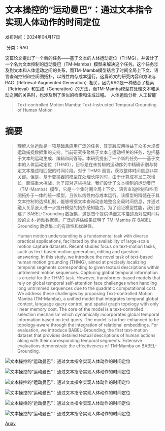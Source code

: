 # 文本操控的“运动曼巴”：通过文本指令实现人体动作的时间定位

发布时间：2024年04月17日

`分类：RAG

这篇论文提出了一个新的任务——基于文本的人体运动定位（THMG），并设计了一个名为文本控制的运动曼巴（TM-Mamba）模型来解决这个任务。这个任务涉及到文本和人体运动之间的关系，而TM-Mamba模型结合了时间全局上下文、语言查询控制和空间图拓扑，以线性内存成本运行。这篇论文的研究内容和方法与RAG（Retrieval-Augmented Generation）相关，因为RAG是一种结合了检索（Retrieval）和生成（Generation）的方法，而TM-Mamba模型在处理文本和运动之间的关系时，也涉及到了类似的检索和生成过程。` `人体运动分析` `人工智能`

> Text-controlled Motion Mamba: Text-Instructed Temporal Grounding of Human Motion

# 摘要

> 理解人体运动是一项基础且应用广泛的任务，其实践应用得益于众多大规模运动捕捉数据集的支持。当前研究多聚焦于文本与运动相关的任务，包括基于文本的运动生成、编辑和问答等。本研究提出了一个新的任务——基于文本的人体运动定位（THMG），目标是在未剪辑的运动序列中精确识别与特定文本描述相匹配的时间片段。对于 THMG 而言，获取整体时间信息非常关键。但是，基于变换器的模型在处理长序列时，由于计算成本呈二次增长，面临重大挑战。为了应对这些挑战，我们设计了文本控制的运动曼巴（TM-Mamba）模型，它是一个集时间全局上下文、语言查询控制和空间图拓扑于一体的统一模型，且仅以线性内存成本运行。该模型的精髓在于其文本控制的选择机制，能够根据文本查询动态地整合全局时间信息，并通过融入关系嵌入进一步提升模型的拓扑感知能力。为了验证模型性能，我们创建了 BABEL-Grounding 数据集，这是首个提供详细文本描述及对应时间片段的文本-运动数据集。广泛的评估结果证明了 TM-Mamba 在 BABEL-Grounding 数据集上的有效性和优越性。

> Human motion understanding is a fundamental task with diverse practical applications, facilitated by the availability of large-scale motion capture datasets. Recent studies focus on text-motion tasks, such as text-based motion generation, editing and question answering. In this study, we introduce the novel task of text-based human motion grounding (THMG), aimed at precisely localizing temporal segments corresponding to given textual descriptions within untrimmed motion sequences. Capturing global temporal information is crucial for the THMG task. However, transformer-based models that rely on global temporal self-attention face challenges when handling long untrimmed sequences due to the quadratic computational cost. We address these challenges by proposing Text-controlled Motion Mamba (TM-Mamba), a unified model that integrates temporal global context, language query control, and spatial graph topology with only linear memory cost. The core of the model is a text-controlled selection mechanism which dynamically incorporates global temporal information based on text query. The model is further enhanced to be topology-aware through the integration of relational embeddings. For evaluation, we introduce BABEL-Grounding, the first text-motion dataset that provides detailed textual descriptions of human actions along with their corresponding temporal segments. Extensive evaluations demonstrate the effectiveness of TM-Mamba on BABEL-Grounding.

![文本操控的“运动曼巴”：通过文本指令实现人体动作的时间定位](../../../paper_images/2404.11375/x1.png)

![文本操控的“运动曼巴”：通过文本指令实现人体动作的时间定位](../../../paper_images/2404.11375/x2.png)

![文本操控的“运动曼巴”：通过文本指令实现人体动作的时间定位](../../../paper_images/2404.11375/x3.png)

![文本操控的“运动曼巴”：通过文本指令实现人体动作的时间定位](../../../paper_images/2404.11375/x4.png)

![文本操控的“运动曼巴”：通过文本指令实现人体动作的时间定位](../../../paper_images/2404.11375/x5.png)

![文本操控的“运动曼巴”：通过文本指令实现人体动作的时间定位](../../../paper_images/2404.11375/x6.png)

[Arxiv](https://arxiv.org/abs/2404.11375)